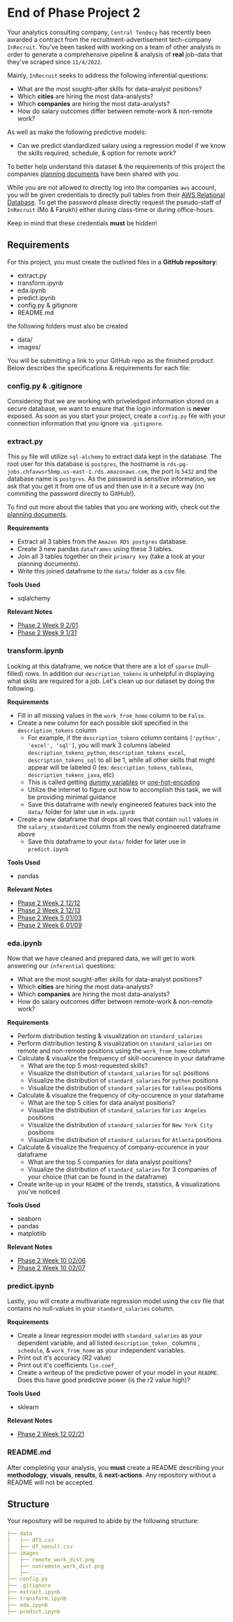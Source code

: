 # End of Phase Project 2 

Your analytics consulting company, `Central Tendecy` has recently been awarded a contract from the recruitment-advertisement tech-company `InRecruit`. You've been tasked with working on a team of other analysts in order to generate a comprehensive pipeline & analysis of **real** job-data that they've scraped since `11/4/2022`.

Mainly, `InRecruit` seeks to address the following inferential questions:

* What are the most sought-after skills for data-analyst positions?
* Which **cities** are hiring the most data-analysts?
* Which **companies** are hiring the most data-analysts?
* How do salary outcomes differ between remote-work & non-remote work?

As well as make the following predictive models:

* Can we predict standardized salary using a regression model if we know the skills required, schedule, & option for remote work?

To better help understand this dataset & the requirements of this project the companies [planning documents](https://drive.google.com/drive/folders/1z4EwdbyfUzf-FuRTJfVMaRSm5-R25viA?usp=share_link) have been shared with you.

While you are not allowed to directly log into the companies `aws` account, you will be given credentials to directly pull tables from their [AWS Relational Database](https://aws.amazon.com/rds/). To get the password please directly request the pseudo-staff of `InRecruit` (Mo & Farukh) either during class-time or during office-hours.

Keep in mind that these credentials **must** be hidden!

## Requirements

For this project, you must create the outlined files in a **GitHub repository**:

* extract.py
* transform.ipynb
* eda.ipynb
* predict.ipynb
* config.py & gitignore
* README.md

the following folders must also be created

* data/
* images/

You will be submitting a link to your GitHub repo as the finished product. Below describes the specifications & requirements for each file:

### config.py & .gitignore

Considering that we are working with priveledged information stored on a secure database, we want to ensure that the login information is **never** exposed. As soon as you start your project, create a `config.py` file with your connection information that you ignore via `.gitignore`.

### extract.py

This `py` file will utilize `sql-alchemy` to extract data kept in the database. The root user for this database is `postgres`, the hostname is `rds-pg-jobs.chfavwsr5bmp.us-east-1.rds.amazonaws.com`, the port is `5432` and the database name is `postgres`. As the password is sensitive information, we ask that you get it from one of us and then use in it a secure way (no commiting the password directly to GitHub!).

To find out more about the tables that you are working with, check out the [planning documents](https://drive.google.com/drive/folders/1z4EwdbyfUzf-FuRTJfVMaRSm5-R25viA?usp=share_link).

**Requirements**
* Extract all 3 tables from the `Amazon RDS postgres` database.
* Create 3 new pandas `dataframes` using these 3 tables.
* Join all 3 tables together on their `primary key` (take a look at your planning documents).
* Write this joined dataframe to the `data/` folder as a csv file.

**Tools Used**
* sqlalchemy

**Relevant Notes**
* [Phase 2 Week 9 2/01](https://classroom.google.com/u/0/c/NTQ2NzMzMDQwMDM5/m/NTg4MDk1NTE2NDU4/details)
* [Phase 2 Week 9 1/31](https://classroom.google.com/u/0/c/NTQ2NzMzMDQwMDM5/m/NTg3ODExMzM0Mzk0/details)

### transform.ipynb

Looking at this dataframe, we notice that there are a lot of `sparse` (null-filled) rows. In addition our `description_tokens` is unhelpful in displaying what skills are required for a job. Let's clean up our dataset by doing the following.

**Requirements**
* Fill in all missing values in the `work_from_home` column to be `False`.
* Create a new column for each possible skill specified in the `description_tokens` column
    * For example, if the `description_tokens` column contains `['python', 'excel', 'sql']`, you will mark 3 columns labeled `description_tokens_python`, `description_tokens_excel`, `description_tokens_sql` to all  be 1, while all other skills that might appear will be labeled 0 (ex: `description_tokens_tableau`, `description_tokens_java`, etc)
    * This is called getting [dummy variables](https://pandas.pydata.org/pandas-docs/stable/reference/api/pandas.get_dummies.html) or [one-hot-encoding](https://www.educative.io/answers/one-hot-encoding-in-python)
    * Utilize the internet to figure out how to accomplish this task, we will be providing minimal guidance
    * Save this dataframe with newly engineered features back into the `data/` folder for later use in `eda.ipynb`
* Create a new dataframe that drops all rows that contain `null` values in the `salary_standardized` column from the newly engineered dataframe above
    * Save this dataframe to your `data/` folder for later use in `predict.ipynb`

**Tools Used**
* pandas

**Relevant Notes**
* [Phase 2 Week 2 12/12](https://classroom.google.com/u/0/c/NTQ2NzMzMDQwMDM5/m/NTc4NTE5NDcxMTc5/details)
* [Phase 2 Week 2 12/13](https://classroom.google.com/u/0/c/NTQ2NzMzMDQwMDM5/m/NTc4OTE3NTM3MjEw/details)
* [Phase 2 Week 5 01/03](https://classroom.google.com/u/0/c/NTQ2NzMzMDQwMDM5/a/NTA5Mjc5MjQyMDcx/details)
* [Phase 2 Week 6 01/09](https://classroom.google.com/u/0/c/NTQ2NzMzMDQwMDM5/m/NTgyMDgxMTY5NTQ4/details)

### eda.ipynb

Now that we have cleaned and prepared data, we will get to work answering our `inferential` questions:
* What are the most sought-after skills for data-analyst positions?
* Which **cities** are hiring the most data-analysts?
* Which **companies** are hiring the most data-analysts?
* How do salary outcomes differ between remote-work & non-remote work?

**Requirements**
* Perform distribution testing & visualization on `standard_salaries`
* Perform distribution testing & visualization on `standard_salaries` on remote and non-remote positions using the `work_from_home` column
* Calculate & visualize the frequency of skill-occurence in your dataframe
    * What are the top 5 most-requested skills?
    * Visualize the distribution of `standard_salaries` for `sql` positions
    * Visualize the distribution of `standard_salaries` for `python` positions
    * Visualize the distribution of `standard_salaries` for `tableau` positions
* Calculate & visualize the frequency of city-occurence in your dataframe
    * What are the top 5 cities for data analyst positions?
    * Visualize the distribution of `standard_salaries` for `Los Angeles` positions
    * Visualize the distribution of `standard_salaries` for `New York City` positions
    * Visualize the distribution of `standard_salaries` for `Atlanta` positions
* Calculate & visualize the frequency of company-occurence in your dataframe
    * What are the top 5 companies for data analyst positions?
    * Visualize the distribution of `standard_salaries` for 3 companies of your choice (that can be found in the dataframe)
* Create write-up in your `README` of the trends, statistics, & visualizations you've noticed

**Tools Used**
* seaborn
* pandas
* matplotlib

**Relevant Notes**
* [Phase 2 Week 10 02/06](https://classroom.google.com/u/0/c/NTQ2NzMzMDQwMDM5/m/NTkxMjUzNDg1Mjkw/details)
* [Phase 2 Week 10 02/07](https://classroom.google.com/u/0/c/NTQ2NzMzMDQwMDM5/m/NTkxNDkwMTU3NTk2/details)

### predict.ipynb

Lastly, you will create a multivariate regression model using the csv file that contains no null-values in your `standard_salaries` column. 

**Requirements**
* Create a linear regression model with `standard_salaries` as your dependent variable, and all listed `description_token_` columns , `schedule`, & `work_from_home` as your independent variables.
* Print out it's accuracy (R2 value)
* Print out it's coefficients `lin.coef_`
* Create a writeup of the predictive power of your model in your `README`. Does this have good predictive power (is the r2 value high)?

**Tools Used**
* sklearn

**Relevant Notes**
* [Phase 2 Week 12 02/21](https://classroom.google.com/u/0/c/NTQ2NzMzMDQwMDM5/m/NTk0MDU5MDg3MTgw/details)


### README.md

After completing your analysis, you **must** create a README describing your **methodology**, **visuals**, **results**, & **next-actions**. Any repository without a README will not be accepted.

## Structure

Your repository will be required to abide by the following structure:

```yaml
├── data
│   ├── df1.csv
│   ├── df_nonull.csv
├── images
│   ├── remote_work_dist.png
│   ├── nonremote_work_dist.png
│   ├── ...
├── config.py
├── .gitignore
├── extract.ipynb
├── transform.ipynb
├── eda.ipynb
├── predict.ipynb
```
